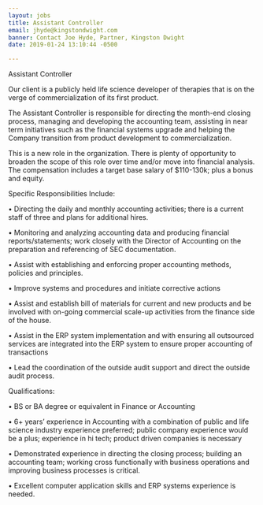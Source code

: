 ```yaml
---
layout: jobs
title: Assistant Controller
email: jhyde@kingstondwight.com
banner: Contact Joe Hyde, Partner, Kingston Dwight
date: 2019-01-24 13:10:44 -0500

---
```

Assistant Controller

Our client is a publicly held life science developer of therapies that is on the verge of commercialization of its first product. 

The Assistant Controller is responsible for directing the month-end closing process, managing and developing the accounting team, assisting in near term initiatives such as the financial systems upgrade and helping the Company transition from product development to commercialization.

This is a new role in the organization. There is plenty of opportunity to broaden the scope of this role over time and/or move into financial analysis. The compensation includes a target base salary of $110-130k; plus a bonus and equity.

Specific Responsibilities Include:

•	Directing the daily and monthly accounting activities; there is a current staff of three and plans for additional hires.

•	Monitoring and analyzing accounting data and producing financial reports/statements; work closely with the Director of Accounting on the preparation and referencing of SEC documentation.

•	Assist with establishing and enforcing proper accounting methods, policies and principles.

•	Improve systems and procedures and initiate corrective actions

•	Assist and establish bill of materials for current and new products and be involved with on-going commercial scale-up activities from the finance side of the house.

•	Assist in the ERP system implementation and with ensuring all outsourced services are integrated into the ERP system to ensure proper accounting of transactions

•	Lead the coordination of the outside audit support and direct the outside audit process.

Qualifications: 

•	BS or BA degree or equivalent in Finance or Accounting

•	6+ years’ experience in Accounting with a combination of public and life science industry experience preferred; public company experience would be a plus;  experience in hi tech; product driven companies is necessary

•	Demonstrated experience in directing the closing process; building an accounting team; working cross functionally with business operations and improving business processes is critical.

•	Excellent computer application skills and ERP systems experience is needed.